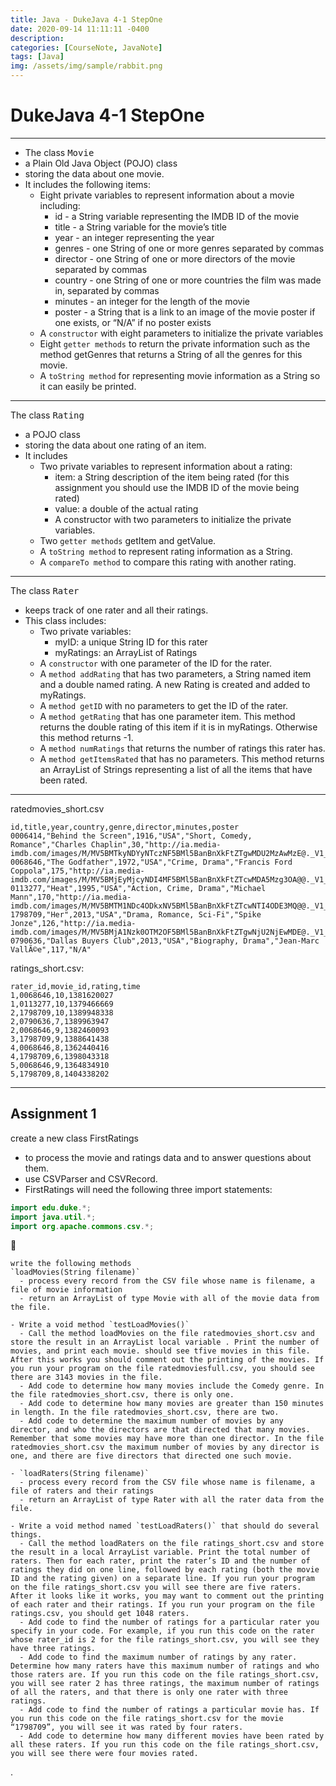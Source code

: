 ```yaml
---
title: Java - DukeJava 4-1 StepOne
date: 2020-09-14 11:11:11 -0400
description:
categories: [CourseNote, JavaNote]
tags: [Java]
img: /assets/img/sample/rabbit.png
---
```


# DukeJava 4-1 StepOne

---

- The class <kbd>Movie</kbd>
- a Plain Old Java Object (POJO) class
- storing the data about one movie. 
- It includes the following items:
  - Eight private variables to represent information about a movie including:
    - id - a String variable representing the IMDB ID of the movie
    - title - a String variable for the movie’s title
    - year - an integer representing the year
    - genres - one String of one or more genres separated by commas
    - director - one String of one or more directors of the movie separated by commas
    - country - one String of one or more countries the film was made in, separated by commas
    - minutes - an integer for the length of the movie
    - poster - a String that is a link to an image of the movie poster if one exists, or “N/A” if no poster exists
  - A `constructor` with eight parameters to initialize the private variables
  - Eight `getter methods` to return the private information such as the method getGenres that returns a String of all the genres for this movie.
  - A `toString method` for representing movie information as a String so it can easily be printed.

---

The class <kbd>Rating</kbd>
- a POJO class
- storing the data about one rating of an item. 
- It includes
  - Two private variables to represent information about a rating:
    - item: a String description of the item being rated (for this assignment you should use the IMDB ID of the movie being rated)
    - value: a double of the actual rating
    - A constructor with two parameters to initialize the private variables.
  - Two `getter methods` getItem and getValue.
  - A `toString method` to represent rating information as a String.
  - A `compareTo method` to compare this rating with another rating.

---

The class <kbd>Rater</kbd> 
- keeps track of one rater and all their ratings. 
- This class includes:
  - Two private variables:
    - myID: a unique String ID for this rater
    - myRatings: an ArrayList of Ratings
  - A `constructor` with one parameter of the ID for the rater.
  - A `method addRating` that has two parameters, a String named item and a double named rating. A new Rating is created and added to myRatings.
  - A `method getID` with no parameters to get the ID of the rater.
  - A `method getRating` that has one parameter item. This method returns the double rating of this item if it is in myRatings. Otherwise this method returns -1.
  - A `method numRatings` that returns the number of ratings this rater has.
  - A `method getItemsRated` that has no parameters. This method returns an ArrayList of Strings representing a list of all the items that have been rated.

---

ratedmovies_short.csv

```
id,title,year,country,genre,director,minutes,poster
0006414,"Behind the Screen",1916,"USA","Short, Comedy, Romance","Charles Chaplin",30,"http://ia.media-imdb.com/images/M/MV5BMTkyNDYyNTczNF5BMl5BanBnXkFtZTgwMDU2MzAwMzE@._V1_SX300.jpg"
0068646,"The Godfather",1972,"USA","Crime, Drama","Francis Ford Coppola",175,"http://ia.media-imdb.com/images/M/MV5BMjEyMjcyNDI4MF5BMl5BanBnXkFtZTcwMDA5Mzg3OA@@._V1_SX300.jpg"
0113277,"Heat",1995,"USA","Action, Crime, Drama","Michael Mann",170,"http://ia.media-imdb.com/images/M/MV5BMTM1NDc4ODkxNV5BMl5BanBnXkFtZTcwNTI4ODE3MQ@@._V1_SX300.jpg"
1798709,"Her",2013,"USA","Drama, Romance, Sci-Fi","Spike Jonze",126,"http://ia.media-imdb.com/images/M/MV5BMjA1Nzk0OTM2OF5BMl5BanBnXkFtZTgwNjU2NjEwMDE@._V1_SX300.jpg"
0790636,"Dallas Buyers Club",2013,"USA","Biography, Drama","Jean-Marc VallÃ©e",117,"N/A"
```

ratings_short.csv:

```
rater_id,movie_id,rating,time
1,0068646,10,1381620027
1,0113277,10,1379466669
2,1798709,10,1389948338
2,0790636,7,1389963947
2,0068646,9,1382460093
3,1798709,9,1388641438
4,0068646,8,1362440416
4,1798709,6,1398043318
5,0068646,9,1364834910
5,1798709,8,1404338202
```


---

## Assignment 1

create a new class FirstRatings 
- to process the movie and ratings data and to answer questions about them. 
- use CSVParser and CSVRecord.
- FirstRatings will need the following three import statements:

```java
import edu.duke.*;
import java.util.*;
import org.apache.commons.csv.*;
```

```
write the following methods
`loadMovies(String filename)`
  - process every record from the CSV file whose name is filename, a file of movie information
  - return an ArrayList of type Movie with all of the movie data from the file.
  
- Write a void method `testLoadMovies()` 
  - Call the method loadMovies on the file ratedmovies_short.csv and store the result in an ArrayList local variable . Print the number of movies, and print each movie. should see tfive movies in this file. After this works you should comment out the printing of the movies. If you run your program on the file ratedmoviesfull.csv, you should see there are 3143 movies in the file.
  - Add code to determine how many movies include the Comedy genre. In the file ratedmovies_short.csv, there is only one.
  - Add code to determine how many movies are greater than 150 minutes in length. In the file ratedmovies_short.csv, there are two.
  - Add code to determine the maximum number of movies by any director, and who the directors are that directed that many movies. Remember that some movies may have more than one director. In the file ratedmovies_short.csv the maximum number of movies by any director is one, and there are five directors that directed one such movie.
  
- `loadRaters(String filename)` 
  - process every record from the CSV file whose name is filename, a file of raters and their ratings
  - return an ArrayList of type Rater with all the rater data from the file.

- Write a void method named `testLoadRaters()` that should do several things.
  - Call the method loadRaters on the file ratings_short.csv and store the result in a local ArrayList variable. Print the total number of raters. Then for each rater, print the rater’s ID and the number of ratings they did on one line, followed by each rating (both the movie ID and the rating given) on a separate line. If you run your program on the file ratings_short.csv you will see there are five raters. After it looks like it works, you may want to comment out the printing of each rater and their ratings. If you run your program on the file ratings.csv, you should get 1048 raters.
  - Add code to find the number of ratings for a particular rater you specify in your code. For example, if you run this code on the rater whose rater_id is 2 for the file ratings_short.csv, you will see they have three ratings.
  - Add code to find the maximum number of ratings by any rater. Determine how many raters have this maximum number of ratings and who those raters are. If you run this code on the file ratings_short.csv, you will see rater 2 has three ratings, the maximum number of ratings of all the raters, and that there is only one rater with three ratings.
  - Add code to find the number of ratings a particular movie has. If you run this code on the file ratings_short.csv for the movie “1798709”, you will see it was rated by four raters.
  - Add code to determine how many different movies have been rated by all these raters. If you run this code on the file ratings_short.csv, you will see there were four movies rated.
```






























.
